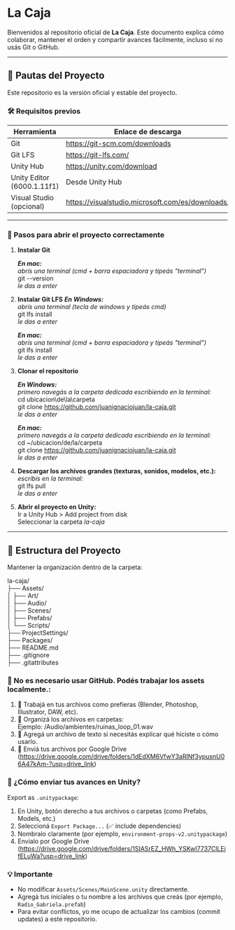 # La Caja

Bienvenidos al repositorio oficial de **La Caja**.
Este documento explica cómo colaborar, mantener el orden y compartir avances fácilmente, incluso si no usás Git o GitHub.

---

## 🚦 Pautas del Proyecto

Este repositorio es la versión oficial y estable del proyecto.

### 🛠️ Requisitos previos

| Herramienta                 | Enlace de descarga                                 |
|-----------------------------|----------------------------------------------------|
| Git                         | https://git-scm.com/downloads                      |
| Git LFS                     | https://git-lfs.com/                               |
| Unity Hub                   | https://unity.com/download                         |
| Unity Editor (6000.1.11f1)  | Desde Unity Hub                                    |
| Visual Studio (opcional)    | https://visualstudio.microsoft.com/es/downloads/   |

---

### 🧭 Pasos para abrir el proyecto correctamente

1. **Instalar Git**

   _**En mac:**_
   <br>_abrís una terminal (cmd + barra espaciadora y tipeás "terminal")_
   <br>git --version
   <br>_le das a enter_

2. **Instalar Git LFS**
   _**En Windows:**_
   <br>_abrís una terminal (tecla de windows y tipeás cmd)_
   <br>git lfs install
   <br>_le das a enter_

   _**En mac:**_
   <br>_abrís una terminal (cmd + barra espaciadora y tipeás "terminal")_
   <br>git lfs install
   <br>_le das a enter_

4. **Clonar el repositorio**

   _**En Windows:**_
   <br>_primero navegás a la carpeta dedicada escribiendo en la terminal:_
   <br>cd ubicacion\de\la\carpeta
   <br>git clone https://github.com/juanignaciojuan/la-caja.git
   <br>_le das a enter_

   _**En mac:**_
   <br>_primero navegás a la carpeta dedicada escribiendo en la terminal:_
   <br>cd ~/ubicacion/de/la/carpeta
   <br>git clone https://github.com/juanignaciojuan/la-caja.git
   <br>_le das a enter_

5. **Descargar los archivos grandes (texturas, sonidos, modelos, etc.):**
   <br>_escribís en la terminal:_
   <br>git lfs pull
   <br>_le das a enter_

6. **Abrir el proyecto en Unity:**
   <br>Ir a Unity Hub > Add project from disk
   <br>Seleccionar la carpeta _la-caja_

---

## 📁 Estructura del Proyecto

Mantener la organización dentro de la carpeta:

la-caja/
<br> ├── Assets/
<br>│   ├── Art/
<br>│   ├── Audio/
<br>│   ├── Scenes/
<br>│   ├── Prefabs/
<br>│   └── Scripts/
<br> ├── ProjectSettings/
<br> ├── Packages/
<br> ├── README.md
<br> ├── .gitignore
<br> ├── .gitattributes

### 🧠  No es necesario usar GitHub. Podés trabajar los assets localmente.:

1. 🎨 Trabajá en tus archivos como prefieras (Blender, Photoshop, Illustrator, DAW, etc).
2. 📂 Organizá los archivos en carpetas:  
   Ejemplo:  /Audio/ambientes/ruinas_loop_01.wav
3. 📝 Agregá un archivo de texto si necesitás explicar qué hiciste o cómo usarlo.
4. 🚚 Enviá tus archivos por Google Drive (https://drive.google.com/drive/folders/1dEdXM6VfwY3aRlNf3ypusnU06A47kAm-?usp=drive_link)

### 🧳 ¿Cómo enviar tus avances en Unity?

Export as `.unitypackage`:
1. En Unity, botón derecho a tus archivos o carpetas (como Prefabs, Models, etc.)
2. Seleccioná `Export Package...` (✅ include dependencies)
3. Nombralo claramente (por ejemplo, `environment-props-v2.unitypackage`)
4. Envialo por Google Drive (https://drive.google.com/drive/folders/1SIASrEZ_HWh_YSKwI7737ClLEjfELuWa?usp=drive_link)

### 💡 Importante

- No modificar `Assets/Scenes/MainScene.unity` directamente.
- Agregá tus iniciales o tu nombre a los archivos que creás (por ejemplo, `Radio_Gabriela.prefab`)
- Para evitar conflictos, yo me ocupo de actualizar los cambios (commit updates) a este repositorio.
